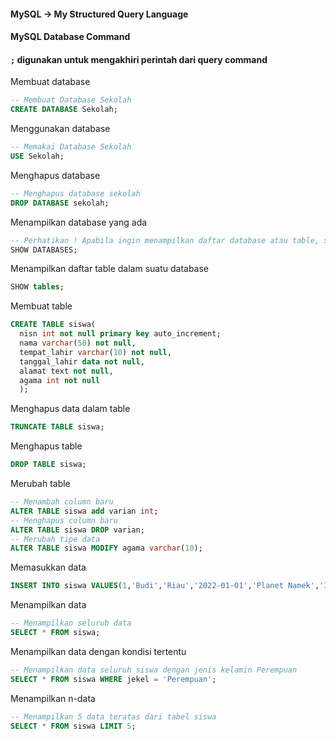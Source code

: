 #### MySQL -> My Structured Query Language

#### MySQL Database Command

#### ```;``` digunakan untuk mengakhiri perintah dari query command

Membuat database
```sql
-- Membuat Database Sekolah
CREATE DATABASE Sekolah;
```
Menggunakan database
```SQL
-- Memakai Database Sekolah
USE Sekolah;
```
Menghapus database
```SQL
-- Menghapus database sekolah
DROP DATABASE sekolah;
```
Menampilkan database yang ada
```SQL
-- Perhatikan ! Apabila ingin menampilkan daftar database atau table, selalu akhiri dengan tambahan s
SHOW DATABASES;
```
Menampilkan daftar table dalam suatu database
```SQL
SHOW tables;
```
Membuat table
```SQL
CREATE TABLE siswa(
  nisn int not null primary key auto_increment;
  nama varchar(50) not null,
  tempat_lahir varchar(10) not null,
  tanggal_lahir data not null,
  alamat text not null,
  agama int not null
  );
```
Menghapus data dalam table
```SQL
TRUNCATE TABLE siswa;
```
Menghapus table
```SQL
DROP TABLE siswa;
```
Merubah table
```SQL
-- Menambah column baru
ALTER TABLE siswa add varian int;
-- Menghapus column baru
ALTER TABLE siswa DROP varian;
-- Merubah tipe data
ALTER TABLE siswa MODIFY agama varchar(10);
```
Memasukkan data
```SQL
INSERT INTO siswa VALUES(1,'Budi','Riau','2022-01-01','Planet Namek','Islam');
```
Menampilkan data
```SQL
-- Menampilkan seluruh data
SELECT * FROM siswa;
```
Menampilkan data dengan kondisi tertentu
```SQL
-- Menampilkan data seluruh siswa dengan jenis kelamin Perempuan
SELECT * FROM siswa WHERE jekel = 'Perempuan';
```
Menampilkan n-data
```SQL
-- Menampilkan 5 data teratas dari tabel siswa
SELECT * FROM siswa LIMIT 5;
```
